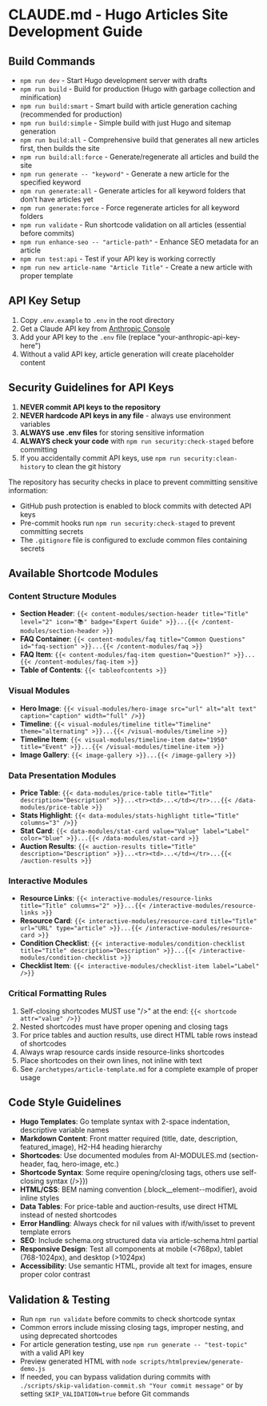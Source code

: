 # CLAUDE.md - Hugo Articles Site Development Guide

## Build Commands
- `npm run dev` - Start Hugo development server with drafts
- `npm run build` - Build for production (Hugo with garbage collection and minification)
- `npm run build:smart` - Smart build with article generation caching (recommended for production)
- `npm run build:simple` - Simple build with just Hugo and sitemap generation
- `npm run build:all` - Comprehensive build that generates all new articles first, then builds the site
- `npm run build:all:force` - Generate/regenerate all articles and build the site
- `npm run generate -- "keyword"` - Generate a new article for the specified keyword
- `npm run generate:all` - Generate articles for all keyword folders that don't have articles yet
- `npm run generate:force` - Force regenerate articles for all keyword folders
- `npm run validate` - Run shortcode validation on all articles (essential before commits)
- `npm run enhance-seo -- "article-path"` - Enhance SEO metadata for an article
- `npm run test:api` - Test if your API key is working correctly
- `npm run new article-name "Article Title"` - Create a new article with proper template

## API Key Setup
1. Copy `.env.example` to `.env` in the root directory
2. Get a Claude API key from [Anthropic Console](https://console.anthropic.com/settings/keys)
3. Add your API key to the `.env` file (replace "your-anthropic-api-key-here")
4. Without a valid API key, article generation will create placeholder content

## Security Guidelines for API Keys
1. **NEVER commit API keys to the repository**
2. **NEVER hardcode API keys in any file** - always use environment variables
3. **ALWAYS use .env files** for storing sensitive information
4. **ALWAYS check your code** with `npm run security:check-staged` before committing
5. If you accidentally commit API keys, use `npm run security:clean-history` to clean the git history

The repository has security checks in place to prevent committing sensitive information:
- GitHub push protection is enabled to block commits with detected API keys
- Pre-commit hooks run `npm run security:check-staged` to prevent committing secrets
- The `.gitignore` file is configured to exclude common files containing secrets

## Available Shortcode Modules

### Content Structure Modules
- **Section Header**: `{{< content-modules/section-header title="Title" level="2" icon="📚" badge="Expert Guide" >}}...{{< /content-modules/section-header >}}`
- **FAQ Container**: `{{< content-modules/faq title="Common Questions" id="faq-section" >}}...{{< /content-modules/faq >}}`
- **FAQ Item**: `{{< content-modules/faq-item question="Question?" >}}...{{< /content-modules/faq-item >}}`
- **Table of Contents**: `{{< tableofcontents >}}`

### Visual Modules
- **Hero Image**: `{{< visual-modules/hero-image src="url" alt="alt text" caption="caption" width="full" />}}`
- **Timeline**: `{{< visual-modules/timeline title="Timeline" theme="alternating" >}}...{{< /visual-modules/timeline >}}`
- **Timeline Item**: `{{< visual-modules/timeline-item date="1950" title="Event" >}}...{{< /visual-modules/timeline-item >}}`
- **Image Gallery**: `{{< image-gallery >}}...{{< /image-gallery >}}`

### Data Presentation Modules
- **Price Table**: `{{< data-modules/price-table title="Title" description="Description" >}}...<tr><td>...</td></tr>...{{< /data-modules/price-table >}}`
- **Stats Highlight**: `{{< data-modules/stats-highlight title="Title" columns="3" />}}`
- **Stat Card**: `{{< data-modules/stat-card value="Value" label="Label" color="blue" >}}...{{< /data-modules/stat-card >}}`
- **Auction Results**: `{{< auction-results title="Title" description="Description" >}}...<tr><td>...</td></tr>...{{< /auction-results >}}`

### Interactive Modules
- **Resource Links**: `{{< interactive-modules/resource-links title="Title" columns="2" >}}...{{< /interactive-modules/resource-links >}}`
- **Resource Card**: `{{< interactive-modules/resource-card title="Title" url="URL" type="article" >}}...{{< /interactive-modules/resource-card >}}`
- **Condition Checklist**: `{{< interactive-modules/condition-checklist title="Title" description="Description" >}}...{{< /interactive-modules/condition-checklist >}}`
- **Checklist Item**: `{{< interactive-modules/checklist-item label="Label" />}}`

### Critical Formatting Rules
1. Self-closing shortcodes MUST use "/>" at the end: `{{< shortcode attr="value" />}}`
2. Nested shortcodes must have proper opening and closing tags
3. For price tables and auction results, use direct HTML table rows instead of shortcodes
4. Always wrap resource cards inside resource-links shortcodes
5. Place shortcodes on their own lines, not inline with text
6. See `/archetypes/article-template.md` for a complete example of proper usage

## Code Style Guidelines
- **Hugo Templates**: Go template syntax with 2-space indentation, descriptive variable names
- **Markdown Content**: Front matter required (title, date, description, featured_image), H2-H4 heading hierarchy
- **Shortcodes**: Use documented modules from AI-MODULES.md (section-header, faq, hero-image, etc.)
- **Shortcode Syntax**: Some require opening/closing tags, others use self-closing syntax (/>}})
- **HTML/CSS**: BEM naming convention (.block__element--modifier), avoid inline styles
- **Data Tables**: For price-table and auction-results, use direct HTML instead of nested shortcodes
- **Error Handling**: Always check for nil values with if/with/isset to prevent template errors
- **SEO**: Include schema.org structured data via article-schema.html partial
- **Responsive Design**: Test all components at mobile (<768px), tablet (768-1024px), and desktop (>1024px)
- **Accessibility**: Use semantic HTML, provide alt text for images, ensure proper color contrast

## Validation & Testing
- Run `npm run validate` before commits to check shortcode syntax
- Common errors include missing closing tags, improper nesting, and using deprecated shortcodes
- For article generation testing, use `npm run generate -- "test-topic"` with a valid API key
- Preview generated HTML with `node scripts/htmlpreview/generate-demo.js`
- If needed, you can bypass validation during commits with `./scripts/skip-validation-commit.sh "Your commit message"` or by setting `SKIP_VALIDATION=true` before Git commands